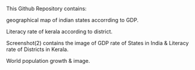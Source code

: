 This Github Repository contains:

geographical map of indian states accorrding to GDP.

Literacy rate of kerala according to district.

Screenshot(2) contains the image of GDP rate of States in India & Literacy rate of Districts in Kerala.


World population growth & image.
